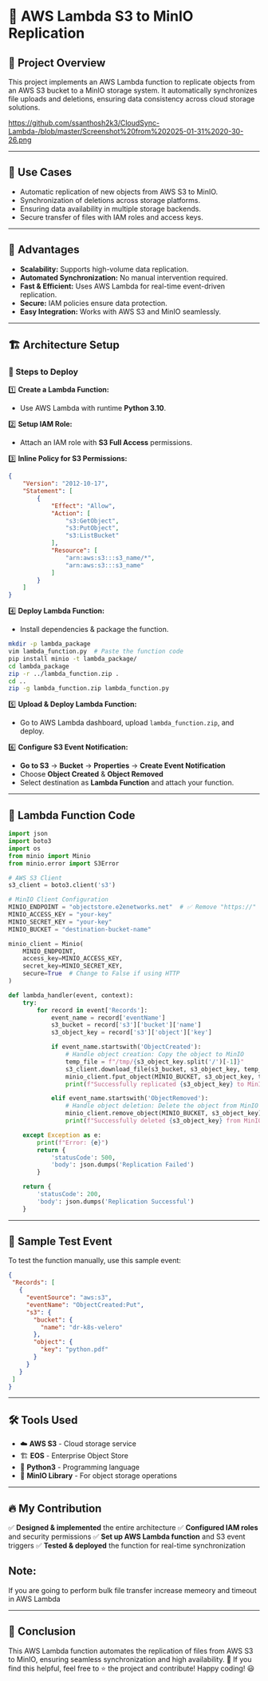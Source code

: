# 🚀 AWS Lambda S3 to MinIO Replication

## 📌 Project Overview
This project implements an AWS Lambda function to replicate objects from an AWS S3 bucket to a MinIO storage system. It automatically synchronizes file uploads and deletions, ensuring data consistency across cloud storage solutions.

https://github.com/ssanthosh2k3/CloudSync-Lambda-/blob/master/Screenshot%20from%202025-01-31%2020-30-26.png

---

## 🎯 Use Cases
-  Automatic replication of new objects from AWS S3 to MinIO.
-  Synchronization of deletions across storage platforms.
-  Ensuring data availability in multiple storage backends.
-  Secure transfer of files with IAM roles and access keys.

---

## 🚀 Advantages
-  **Scalability:** Supports high-volume data replication.
-  **Automated Synchronization:** No manual intervention required.
-  **Fast & Efficient:** Uses AWS Lambda for real-time event-driven replication.
-  **Secure:** IAM policies ensure data protection.
-  **Easy Integration:** Works with AWS S3 and MinIO seamlessly.

---

## 🏗️ Architecture Setup
### 📝 Steps to Deploy
1️⃣ **Create a Lambda Function:**
   - Use AWS Lambda with runtime **Python 3.10**.

2️⃣ **Setup IAM Role:**
   - Attach an IAM role with **S3 Full Access** permissions.

3️⃣ **Inline Policy for S3 Permissions:**
```json
{
    "Version": "2012-10-17",
    "Statement": [
        {
            "Effect": "Allow",
            "Action": [
                "s3:GetObject",
                "s3:PutObject",
                "s3:ListBucket"
            ],
            "Resource": [
                "arn:aws:s3:::s3_name/*",
                "arn:aws:s3:::s3_name"
            ]
        }
    ]
}
```

4️⃣ **Deploy Lambda Function:**
   - Install dependencies & package the function.

```sh
mkdir -p lambda_package
vim lambda_function.py  # Paste the function code
pip install minio -t lambda_package/
cd lambda_package
zip -r ../lambda_function.zip .
cd ..
zip -g lambda_function.zip lambda_function.py
```

5️⃣ **Upload & Deploy Lambda Function:**
   - Go to AWS Lambda dashboard, upload `lambda_function.zip`, and deploy.

6️⃣ **Configure S3 Event Notification:**
   - **Go to S3** → **Bucket** → **Properties** → **Create Event Notification**
   - Choose **Object Created** & **Object Removed**
   - Select destination as **Lambda Function** and attach your function.

---

## 📜 Lambda Function Code
```python
import json
import boto3
import os
from minio import Minio
from minio.error import S3Error

# AWS S3 Client
s3_client = boto3.client('s3')

# MinIO Client Configuration
MINIO_ENDPOINT = "objectstore.e2enetworks.net"  # ✅ Remove "https://"
MINIO_ACCESS_KEY = "your-key"
MINIO_SECRET_KEY = "your-key"
MINIO_BUCKET = "destination-bucket-name"

minio_client = Minio(
    MINIO_ENDPOINT,
    access_key=MINIO_ACCESS_KEY,
    secret_key=MINIO_SECRET_KEY,
    secure=True  # Change to False if using HTTP
)

def lambda_handler(event, context):
    try:
        for record in event['Records']:
            event_name = record['eventName']
            s3_bucket = record['s3']['bucket']['name']
            s3_object_key = record['s3']['object']['key']

            if event_name.startswith('ObjectCreated'):
                # Handle object creation: Copy the object to MinIO
                temp_file = f"/tmp/{s3_object_key.split('/')[-1]}"
                s3_client.download_file(s3_bucket, s3_object_key, temp_file)
                minio_client.fput_object(MINIO_BUCKET, s3_object_key, temp_file)
                print(f"Successfully replicated {s3_object_key} to MinIO")

            elif event_name.startswith('ObjectRemoved'):
                # Handle object deletion: Delete the object from MinIO
                minio_client.remove_object(MINIO_BUCKET, s3_object_key)
                print(f"Successfully deleted {s3_object_key} from MinIO")

    except Exception as e:
        print(f"Error: {e}")
        return {
            'statusCode': 500,
            'body': json.dumps('Replication Failed')
        }

    return {
        'statusCode': 200,
        'body': json.dumps('Replication Successful')
    }

```

---

## 📌 Sample Test Event
To test the function manually, use this sample event:
```json
{
 "Records": [
   {
     "eventSource": "aws:s3",
     "eventName": "ObjectCreated:Put",
     "s3": {
       "bucket": {
         "name": "dr-k8s-velero"
       },
       "object": {
         "key": "python.pdf"
       }
     }
   }
 ]
}
```

---

## 🛠️ Tools Used
- ☁️ **AWS S3** - Cloud storage service
- 🏗️ **EOS** - Enterprise Object Store
- 🐍 **Python3** - Programming language
- 🔧 **MinIO Library** - For object storage operations

---

## 🔥 My Contribution
✅ **Designed & implemented** the entire architecture
✅ **Configured IAM roles** and security permissions
✅ **Set up AWS Lambda function** and S3 event triggers
✅ **Tested & deployed** the function for real-time synchronization

## Note: 
If you are going to perform bulk file transfer increase memeory and timeout in AWS Lambda

---

## 📢 Conclusion
This AWS Lambda function automates the replication of files from AWS S3 to MinIO, ensuring seamless synchronization and high availability. 🚀 If you find this helpful, feel free to ⭐ the project and contribute! Happy coding! 😃
